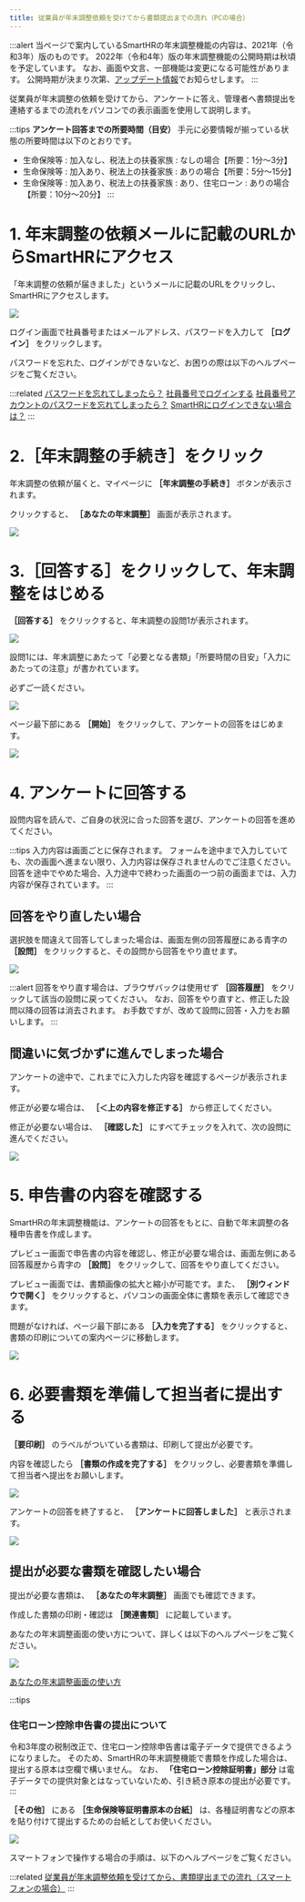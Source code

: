 ```yaml
---
title: 従業員が年末調整依頼を受けてから書類提出までの流れ（PCの場合）
---
```

:::alert
当ページで案内しているSmartHRの年末調整機能の内容は、2021年（令和3年）版のものです。
2022年（令和4年）版の年末調整機能の公開時期は秋頃を予定しています。
なお、画面や文言、一部機能は変更になる可能性があります。
公開時期が決まり次第、[アップデート情報](https://smarthr.jp/update%E2%80%9D)でお知らせします。
:::

従業員が年末調整の依頼を受けてから、アンケートに答え、管理者へ書類提出を連絡するまでの流れをパソコンでの表示画面を使用して説明します。

:::tips
 **アンケート回答までの所要時間（目安）** 
手元に必要情報が揃っている状態の所要時間は以下のとおりです。
- 生命保険等 : 加入なし、税法上の扶養家族 : なしの場合【所要：1分〜3分】
- 生命保険等 : 加入あり、税法上の扶養家族 : ありの場合【所要：5分〜15分】
- 生命保険等 : 加入あり、税法上の扶養家族 : あり、住宅ローン : ありの場合【所要：10分〜20分】
:::

# 1\. 年末調整の依頼メールに記載のURLからSmartHRにアクセス

「年末調整の依頼が届きました」というメールに記載のURLをクリックし、SmartHRにアクセスします。

![](./_______________________________-_risa_kawaguchi_smarthr_co_jp_-______SmartHR____.png)

ログイン画面で社員番号またはメールアドレス、パスワードを入力して **［ログイン］** をクリックします。

パスワードを忘れた、ログインができないなど、お困りの際は以下のヘルプページをご覧ください。

:::related
[パスワードを忘れてしまったら？](https://knowledge.smarthr.jp/hc/ja/articles/360026265593)
[社員番号でログインする](https://knowledge.smarthr.jp/hc/ja/articles/360026263133)
[社員番号アカウントのパスワードを忘れてしまったら？](https://knowledge.smarthr.jp/hc/ja/articles/360026104374)
[SmartHRにログインできない場合は？](https://knowledge.smarthr.jp/hc/ja/articles/360026104354)
:::

# 2.［年末調整の手続き］をクリック

年末調整の依頼が届くと、マイページに **［年末調整の手続き］** ボタンが表示されます。

クリックすると、 **［あなたの年末調整］** 画面が表示されます。

![](./00___________________SmartHR____________.png)

# 3.［回答する］をクリックして、年末調整をはじめる

 **［回答する］** をクリックすると、年末調整の設問1が表示されます。

![](./00________SmartHR____________.png)

設問1には、年末調整にあたって「必要となる書類」「所要時間の目安」「入力にあたっての注意」が書かれています。

必ずご一読ください。

![](./01________SmartHR____________.png)

ページ最下部にある **［開始］** をクリックして、アンケートの回答をはじめます。

![](./02________SmartHR____________.png)

# 4\. アンケートに回答する

設問内容を読んで、ご自身の状況に合った回答を選び、アンケートの回答を進めてください。

:::tips
入力内容は画面ごとに保存されます。
フォームを途中まで入力していても、次の画面へ進まない限り、入力内容は保存されませんのでご注意ください。
回答を途中でやめた場合、入力途中で終わった画面の一つ前の画面までは、入力内容が保存されています。
:::

## 回答をやり直したい場合

選択肢を間違えて回答してしまった場合は、画面左側の回答履歴にある青字の **［設問］** をクリックすると、その設問から回答をやり直せます。

![](./03________SmartHR____________.png)

:::alert
回答をやり直す場合は、ブラウザバックは使用せず **［回答履歴］** をクリックして該当の設問に戻ってください。
なお、回答をやり直すと、修正した設問以降の回答は消去されます。
お手数ですが、改めて設問に回答・入力をお願いします。
:::

## 間違いに気づかずに進んでしまった場合

アンケートの途中で、これまでに入力した内容を確認するページが表示されます。

修正が必要な場合は、 **［＜上の内容を修正する］** から修正してください。

修正が必要ない場合は、 **［確認した］** にすべてチェックを入れて、次の設問に進んでください。

![](./04________SmartHR____________.png)

# 5\. 申告書の内容を確認する

SmartHRの年末調整機能は、アンケートの回答をもとに、自動で年末調整の各種申告書を作成します。

プレビュー画面で申告書の内容を確認し、修正が必要な場合は、画面左側にある回答履歴から青字の **［設問］** をクリックして、回答をやり直してください。

プレビュー画面では、書類画像の拡大と縮小が可能です。また、 **［別ウィンドウで開く］** をクリックすると、パソコンの画面全体に書類を表示して確認できます。

問題がなければ、ページ最下部にある **［入力を完了する］** をクリックすると、書類の印刷についての案内ページに移動します。

![](./05________SmartHR____________.png)

# 6\. 必要書類を準備して担当者に提出する

 **［要印刷］** のラベルがついている書類は、印刷して提出が必要です。

内容を確認したら **［書類の作成を完了する］** をクリックし、必要書類を準備して担当者へ提出をお願いします。

![](./06________SmartHR____________.png)

アンケートの回答を終了すると、 **［アンケートに回答しました］** と表示されます。

![](./07________SmartHR____________.png)

## 提出が必要な書類を確認したい場合

提出が必要な書類は、 **［あなたの年末調整］** 画面でも確認できます。

作成した書類の印刷・確認は **［関連書類］** に記載しています。

あなたの年末調整画面の使い方について、詳しくは以下のヘルプページをご覧ください。

![](./08________SmartHR____________.png)

[あなたの年末調整画面の使い方](https://knowledge.smarthr.jp/hc/ja/articles/4405811371801)

:::tips
### 住宅ローン控除申告書の提出について
令和3年度の税制改正で、住宅ローン控除申告書は電子データで提供できるようになりました。
そのため、SmartHRの年末調整機能で書類を作成した場合は、提出する原本は空欄で構いません。
なお、 **「住宅ローン控除証明書」部分** は電子データでの提供対象とはなっていないため、引き続き原本の提出が必要です。
:::

 **［その他］** にある **［生命保険等証明書原本の台紙］** は、各種証明書などの原本を貼り付けて提出するための台紙としてお使いください。

![](./09________SmartHR____________.png)

スマートフォンで操作する場合の手順は、以下のヘルプページをご覧ください。

:::related
[従業員が年末調整依頼を受けてから、書類提出までの流れ（スマートフォンの場合）](https://knowledge.smarthr.jp/hc/ja/articles/4405556671641)
:::
